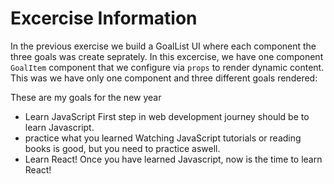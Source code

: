 # Excercise Information

In the previous exercise we build a GoalList UI where each component the three goals was create seprately. In this excercise, we have one component `GoalItem` component that we configure via `props` to render dynamic content. This was we have only one component and three different goals rendered:

These are my goals for the new year

* Learn JavaScript
  First step in web development journey should be to learn Javascript.
* practice what you learned
  Watching JavaScript tutorials or reading books is good, but you need to practice aswell.
* Learn React!
  Once you have learned Javascript, now is the time to learn React!
